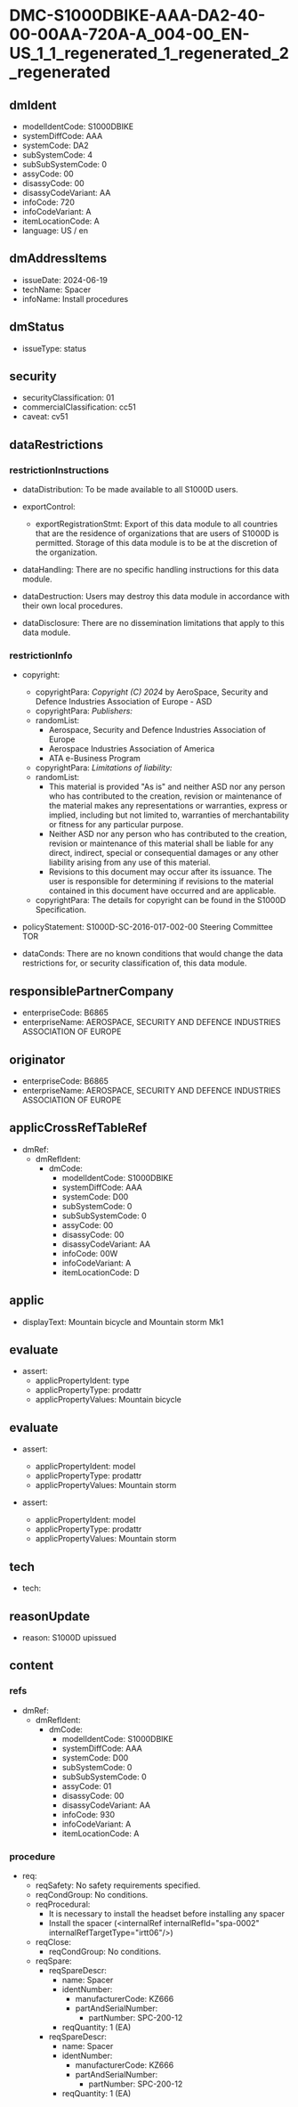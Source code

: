 # DMC-S1000DBIKE-AAA-DA2-40-00-00AA-720A-A_004-00_EN-US_1_1_regenerated_1_regenerated_2_regenerated

## dmIdent

*   modelIdentCode: S1000DBIKE
*   systemDiffCode: AAA
*   systemCode: DA2
*   subSystemCode: 4
*   subSubSystemCode: 0
*   assyCode: 00
*   disassyCode: 00
*   disassyCodeVariant: AA
*   infoCode: 720
*   infoCodeVariant: A
*   itemLocationCode: A
*   language: US / en

## dmAddressItems

*   issueDate: 2024-06-19
*   techName: Spacer
*   infoName: Install procedures

## dmStatus

*   issueType: status

## security

*   securityClassification: 01
*   commercialClassification: cc51
*   caveat: cv51

## dataRestrictions

### restrictionInstructions

*   dataDistribution: To be made available to all S1000D users.

*   exportControl:
    *   exportRegistrationStmt: Export of this data module to all countries that are the residence of organizations that are users of S1000D is permitted. Storage of this data module is to be at the discretion of the organization.

*   dataHandling: There are no specific handling instructions for this data module.

*   dataDestruction: Users may destroy this data module in accordance with their own local procedures.

*   dataDisclosure: There are no dissemination limitations that apply to this data module.

### restrictionInfo

*   copyright:
    *   copyrightPara: *Copyright (C) 2024* by AeroSpace, Security and Defence Industries Association of Europe - ASD
    *   copyrightPara: *Publishers:*
    *   randomList:
        *   Aerospace, Security and Defence Industries Association of Europe
        *   Aerospace Industries Association of America
        *   ATA e-Business Program
    *   copyrightPara: *Limitations of liability:*
    *   randomList:
        *   This material is provided "As is" and neither ASD nor any person who has contributed to the creation, revision or maintenance of the material makes any representations or warranties, express or implied, including but not limited to, warranties of merchantability or fitness for any particular purpose.
        *   Neither ASD nor any person who has contributed to the creation, revision or maintenance of this material shall be liable for any direct, indirect, special or consequential damages or any other liability arising from any use of this material.
        *   Revisions to this document may occur after its issuance. The user is responsible for determining if revisions to the material contained in this document have occurred and are applicable.
    *   copyrightPara: The details for copyright can be found in the S1000D Specification.

*   policyStatement: S1000D-SC-2016-017-002-00 Steering Committee TOR
*   dataConds: There are no known conditions that would change the data restrictions for, or security classification of, this data module.

## responsiblePartnerCompany

*   enterpriseCode: B6865
*   enterpriseName: AEROSPACE, SECURITY AND DEFENCE INDUSTRIES ASSOCIATION OF EUROPE

## originator

*   enterpriseCode: B6865
*   enterpriseName: AEROSPACE, SECURITY AND DEFENCE INDUSTRIES ASSOCIATION OF EUROPE

## applicCrossRefTableRef

*   dmRef:
    *   dmRefIdent:
        *   dmCode:
            *   modelIdentCode: S1000DBIKE
            *   systemDiffCode: AAA
            *   systemCode: D00
            *   subSystemCode: 0
            *   subSubSystemCode: 0
            *   assyCode: 00
            *   disassyCode: 00
            *   disassyCodeVariant: AA
            *   infoCode: 00W
            *   infoCodeVariant: A
            *   itemLocationCode: D

## applic

*   displayText: Mountain bicycle and Mountain storm Mk1

## evaluate

*   assert:
    *   applicPropertyIdent: type
    *   applicPropertyType: prodattr
    *   applicPropertyValues: Mountain bicycle

## evaluate

*   assert:
    *   applicPropertyIdent: model
    *   applicPropertyType: prodattr
    *   applicPropertyValues: Mountain storm

*   assert:
    *   applicPropertyIdent: model
    *   applicPropertyType: prodattr
    *   applicPropertyValues: Mountain storm

## tech

*   tech:

## reasonUpdate

*   reason: S1000D upissued

## content

### refs

*   dmRef:
    *   dmRefIdent:
        *   dmCode:
            *   modelIdentCode: S1000DBIKE
            *   systemDiffCode: AAA
            *   systemCode: D00
            *   subSystemCode: 0
            *   subSubSystemCode: 0
            *   assyCode: 01
            *   disassyCode: 00
            *   disassyCodeVariant: AA
            *   infoCode: 930
            *   infoCodeVariant: A
            *   itemLocationCode: A

### procedure

*   req:
    *   reqSafety: No safety requirements specified.
    *   reqCondGroup: No conditions.
    *   reqProcedural:
        *   It is necessary to install the headset before installing any spacer
        *   Install the spacer (&lt;internalRef internalRefId="spa-0002" internalRefTargetType="irtt06"/&gt;)
    *   reqClose:
        *   reqCondGroup: No conditions.
    *   reqSpare:
        *   reqSpareDescr:
            *   name: Spacer
            *   identNumber:
                *   manufacturerCode: KZ666
                *   partAndSerialNumber:
                    *   partNumber: SPC-200-12
            *   reqQuantity: 1 (EA)
        *   reqSpareDescr:
            *   name: Spacer
            *   identNumber:
                *   manufacturerCode: KZ666
                *   partAndSerialNumber:
                    *   partNumber: SPC-200-12
            *   reqQuantity: 1 (EA)